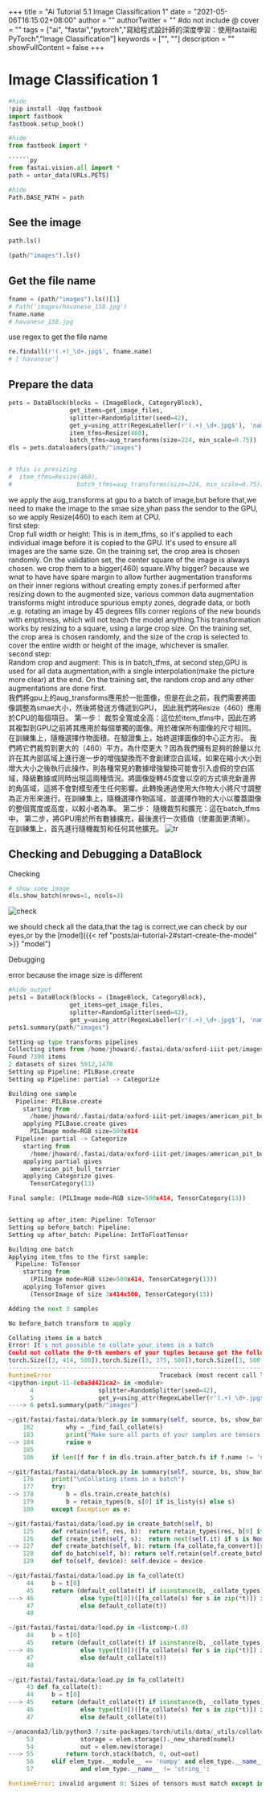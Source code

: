 +++
title = "Ai Tutorial 5.1 Image Classification 1"
date = "2021-05-06T16:15:02+08:00"
author = ""
authorTwitter = "" #do not include @
cover = ""
tags = ["ai", "fastai","pytorch","寫給程式設計師的深度學習：使用fastai和PyTorch","Image Classification"]
keywords = ["", ""]
description = ""
showFullContent = false
+++
# Image Classification 1

```py
#hide
!pip install -Uqq fastbook
import fastbook
fastbook.setup_book()

```

```py
#hide
from fastbook import *

``````py
from fastai.vision.all import *
path = untar_data(URLs.PETS)
```

```py
#hide
Path.BASE_PATH = path
```

## See the image

```py
path.ls()

```

```py
(path/"images").ls()
```

## Get the file name

```py
fname = (path/"images").ls()[1]
# Path('images/havanese_158.jpg')
fname.name
# havanese_158.jpg
```

use regex to get the file name

```py
re.findall(r'(.+)_\d+.jpg$', fname.name)
# ['havanese']
```

## Prepare the data

```py
pets = DataBlock(blocks = (ImageBlock, CategoryBlock),
                 get_items=get_image_files, 
                 splitter=RandomSplitter(seed=42),
                 get_y=using_attr(RegexLabeller(r'(.+)_\d+.jpg$'), 'name'),
                 item_tfms=Resize(460),
                 batch_tfms=aug_transforms(size=224, min_scale=0.75))
dls = pets.dataloaders(path/"images")
```

```py

# this is presizing
#  item_tfms=Resize(460),
#                  batch_tfms=aug_transforms(size=224, min_scale=0.75))
```

we apply the aug_transforms at gpu to a batch of image,but before that,we need to make the image to the smae size,yhan pass the sendor to the GPU,
so we apply Resize(460) to each item at CPU.  
first step:  
Crop full width or height: This is in item_tfms, so it's applied to each individual image before it is copied to the GPU. It's used to ensure all images are the same size. On the training set, the crop area is chosen randomly. On the validation set, the center square of the image is always chosen.
we crop them to a bigger(460) square.Why bigger? because we wnat to have  have spare margin to allow further augmentation transforms on their inner regions without creating empty zones.if performed after resizing down to the augmented size, various common data augmentation transforms might introduce spurious empty zones, degrade data, or both .e.g. rotating an image by 45 degrees fills corner regions of the new bounds with emptiness, which will not teach the model anything.This transformation works by resizing to a square, using a large crop size. On the training set, the crop area is chosen randomly, and the size of the crop is selected to cover the entire width or height of the image, whichever is smaller.  
second step:  
Random crop and augment: This is in batch_tfms,
at second step,GPU is used for all data augmentation,with a single interpolation(make the picture more clear) at the end.
On the training set, the random crop and any other augmentations are done first.  
我們將gpu上的aug_transforms應用於一批圖像，但是在此之前，我們需要將圖像調整為smae大小，然後將發送方傳遞到GPU，
因此我們將Resize（460）應用於CPU的每個項目。
第一步：
裁剪全寬或全高：這位於item_tfms中，因此在將其複製到GPU之前將其應用於每個單獨的圖像。用於確保所有圖像的尺寸相同。在訓練集上，隨機選擇作物面積。在驗證集上，始終選擇圖像的中心正方形。
我們將它們裁剪到更大的（460）平方。為什麼更大？因為我們擁有足夠的餘量以允許在其內部區域上進行進一步的增強變換而不會創建空白區域，如果在縮小大小到增大大小之後執行此操作，則各種常見的數據增強變換可能會引入虛假的空白區域，降級數據或同時出現這兩種情況。將圖像旋轉45度會以空的方式填充新邊界的角區域，這將不會對模型產生任何影響。此轉換通過使用大作物大小將尺寸調整為正方形來進行。在訓練集上，隨機選擇作物區域，並選擇作物的大小以覆蓋圖像的整個寬度或高度，以較小者為準。
第二步：
隨機裁剪和擴充：這在batch_tfms中，
第二步，將GPU用於所有數據擴充，最後進行一次插值（使畫面更清晰）。
在訓練集上，首先進行隨機裁剪和任何其他擴充。
![tr](/img/ai_t/t1/att_00060.png)

## Checking and Debugging a DataBlock

Checking

```py
# show some image
dls.show_batch(nrows=1, ncols=3)

```

![check](/img/ai_t/t1/check.PNG)

we should check all the data,that the tag is correct,we can check by our eyes,or by the [model]({{< ref "posts/ai-tutorial-2#start-create-the-model" >}} "model")

Debugging

error because the image size is different

```py
#hide_output
pets1 = DataBlock(blocks = (ImageBlock, CategoryBlock),
                 get_items=get_image_files, 
                 splitter=RandomSplitter(seed=42),
                 get_y=using_attr(RegexLabeller(r'(.+)_\d+.jpg$'), 'name'))
pets1.summary(path/"images")
```

```py
Setting-up type transforms pipelines
Collecting items from /home/jhoward/.fastai/data/oxford-iiit-pet/images
Found 7390 items
2 datasets of sizes 5912,1478
Setting up Pipeline: PILBase.create
Setting up Pipeline: partial -> Categorize

Building one sample
  Pipeline: PILBase.create
    starting from
      /home/jhoward/.fastai/data/oxford-iiit-pet/images/american_pit_bull_terrier_31.jpg
    applying PILBase.create gives
      PILImage mode=RGB size=500x414
  Pipeline: partial -> Categorize
    starting from
      /home/jhoward/.fastai/data/oxford-iiit-pet/images/american_pit_bull_terrier_31.jpg
    applying partial gives
      american_pit_bull_terrier
    applying Categorize gives
      TensorCategory(13)

Final sample: (PILImage mode=RGB size=500x414, TensorCategory(13))


Setting up after_item: Pipeline: ToTensor
Setting up before_batch: Pipeline: 
Setting up after_batch: Pipeline: IntToFloatTensor

Building one batch
Applying item_tfms to the first sample:
  Pipeline: ToTensor
    starting from
      (PILImage mode=RGB size=500x414, TensorCategory(13))
    applying ToTensor gives
      (TensorImage of size 3x414x500, TensorCategory(13))

Adding the next 3 samples

No before_batch transform to apply

Collating items in a batch
Error! It's not possible to collate your items in a batch
Could not collate the 0-th members of your tuples because got the following shapes
torch.Size([3, 414, 500]),torch.Size([3, 375, 500]),torch.Size([3, 500, 281]),torch.Size([3, 203, 300])
---------------------------------------------------------------------------
RuntimeError                              Traceback (most recent call last)
<ipython-input-11-8c0a3d421ca2> in <module>
      4                  splitter=RandomSplitter(seed=42),
      5                  get_y=using_attr(RegexLabeller(r'(.+)_\d+.jpg$'), 'name'))
----> 6 pets1.summary(path/"images")

~/git/fastai/fastai/data/block.py in summary(self, source, bs, show_batch, **kwargs)
    182         why = _find_fail_collate(s)
    183         print("Make sure all parts of your samples are tensors of the same size" if why is None else why)
--> 184         raise e
    185 
    186     if len([f for f in dls.train.after_batch.fs if f.name != 'noop'])!=0:

~/git/fastai/fastai/data/block.py in summary(self, source, bs, show_batch, **kwargs)
    176     print("\nCollating items in a batch")
    177     try:
--> 178         b = dls.train.create_batch(s)
    179         b = retain_types(b, s[0] if is_listy(s) else s)
    180     except Exception as e:

~/git/fastai/fastai/data/load.py in create_batch(self, b)
    125     def retain(self, res, b):  return retain_types(res, b[0] if is_listy(b) else b)
    126     def create_item(self, s):  return next(self.it) if s is None else self.dataset[s]
--> 127     def create_batch(self, b): return (fa_collate,fa_convert)[self.prebatched](b)
    128     def do_batch(self, b): return self.retain(self.create_batch(self.before_batch(b)), b)
    129     def to(self, device): self.device = device

~/git/fastai/fastai/data/load.py in fa_collate(t)
     44     b = t[0]
     45     return (default_collate(t) if isinstance(b, _collate_types)
---> 46             else type(t[0])([fa_collate(s) for s in zip(*t)]) if isinstance(b, Sequence)
     47             else default_collate(t))
     48 

~/git/fastai/fastai/data/load.py in <listcomp>(.0)
     44     b = t[0]
     45     return (default_collate(t) if isinstance(b, _collate_types)
---> 46             else type(t[0])([fa_collate(s) for s in zip(*t)]) if isinstance(b, Sequence)
     47             else default_collate(t))
     48 

~/git/fastai/fastai/data/load.py in fa_collate(t)
     43 def fa_collate(t):
     44     b = t[0]
---> 45     return (default_collate(t) if isinstance(b, _collate_types)
     46             else type(t[0])([fa_collate(s) for s in zip(*t)]) if isinstance(b, Sequence)
     47             else default_collate(t))

~/anaconda3/lib/python3.7/site-packages/torch/utils/data/_utils/collate.py in default_collate(batch)
     53             storage = elem.storage()._new_shared(numel)
     54             out = elem.new(storage)
---> 55         return torch.stack(batch, 0, out=out)
     56     elif elem_type.__module__ == 'numpy' and elem_type.__name__ != 'str_' \
     57             and elem_type.__name__ != 'string_':

RuntimeError: invalid argument 0: Sizes of tensors must match except in dimension 0. Got 414 and 375 in dimension 2 at /opt/conda/conda-bld/pytorch_1579022060824/work/aten/src/TH/generic/THTensor.cpp:612
```
